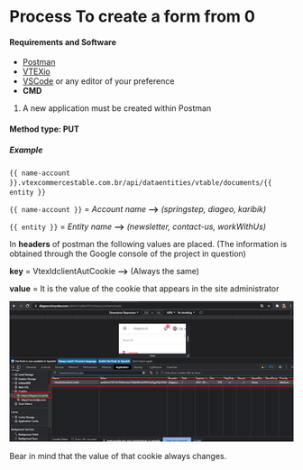 # Process To create a form from 0

#### Requirements and Software

- [Postman](https://www.postman.com/downloads/?utm_source=postman-home)
- [VTEXio](https://developers.vtex.com/vtex-developer-docs/docs/welcome)
- [VSCode](https://code.visualstudio.com/) or any editor of your preference
- **CMD**

1. A new application must be created within Postman

#### Method type: PUT

##### Example

`{{ name-account }}.vtexcommercestable.com.br/api/dataentities/vtable/documents/{{ entity }}`


`{{ name-account }}`  = _Account name_ **-->** *(springstep, diageo, karibik)*

`{{ entity }}`        = _Entity name_ **-->** *(newsletter, contact-us, workWithUs)*

In **headers** of postman the following values ​​are placed. (The information is obtained through the Google console of the project in question)


**key**   = VtexIdclientAutCookie **-->** (Always the same)

**value** = It is the value of the cookie that appears in the site administrator

![](https://github.com/DavidTorresBrandlive/more-docs/blob/master/assets/console-api.png?raw=true)

Bear in mind that the value of that cookie always changes.
